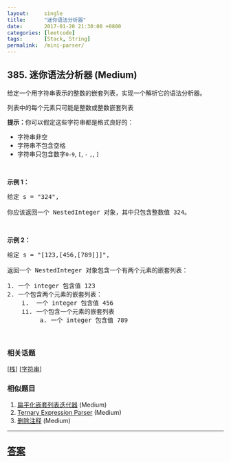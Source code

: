 ```yaml
---
layout:     single
title:      "迷你语法分析器"
date:       2017-01-20 21:30:00 +0800
categories: [leetcode]
tags:       [Stack, String]
permalink:  /mini-parser/
---
```


## 385. 迷你语法分析器 (Medium)

<p>给定一个用字符串表示的整数的嵌套列表，实现一个解析它的语法分析器。</p>

<p>列表中的每个元素只可能是整数或整数嵌套列表</p>

<p><strong>提示：</strong>你可以假定这些字符串都是格式良好的：</p>

<ul>
	<li>字符串非空</li>
	<li>字符串不包含空格</li>
	<li>字符串只包含数字<code>0-9</code>, <code>[</code>, <code>-</code> <code>,</code>, <code>]</code></li>
</ul>

<p>&nbsp;</p>

<p><strong>示例 1：</strong></p>

<pre>
给定 s = &quot;324&quot;,

你应该返回一个 NestedInteger 对象，其中只包含整数值 324。
</pre>

<p>&nbsp;</p>

<p><strong>示例 2：</strong></p>

<pre>
给定 s = &quot;[123,[456,[789]]]&quot;,

返回一个 NestedInteger 对象包含一个有两个元素的嵌套列表：

1. 一个 integer 包含值 123
2. 一个包含两个元素的嵌套列表：
    i.  一个 integer 包含值 456
    ii. 一个包含一个元素的嵌套列表
         a. 一个 integer 包含值 789
</pre>

<p>&nbsp;</p>

### 相关话题
  [[栈](https://github.com/openset/leetcode/tree/master/tag/stack/README.md)]
  [[字符串](https://github.com/openset/leetcode/tree/master/tag/string/README.md)]

### 相似题目
  1. [扁平化嵌套列表迭代器](/flatten-nested-list-iterator) (Medium)
  1. [Ternary Expression Parser](/ternary-expression-parser) (Medium)
  1. [删除注释](/remove-comments) (Medium)

---

## [答案](https://github.com/openset/leetcode/tree/master/problems/mini-parser)

